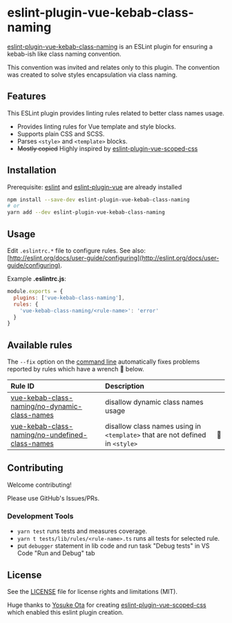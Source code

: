 # eslint-plugin-vue-kebab-class-naming

[eslint-plugin-vue-kebab-class-naming](https://www.npmjs.com/package/eslint-plugin-vue-kebab-class-naming) is an ESLint plugin for ensuring a kebab-ish like class naming convention.

This convention was invited and relates only to this plugin. The convention was created to solve styles encapsulation via class naming.

## Features

This ESLint plugin provides linting rules related to better class names usage.

- Provides linting rules for Vue template and style blocks.
- Supports plain CSS and SCSS.
- Parses `<style>` and `<template>` blocks.
- ~~Mostly copied~~ Highly inspired by [eslint-plugin-vue-scoped-css](https://future-architect.github.io/eslint-plugin-vue-scoped-css/)

## Installation

Prerequisite: [eslint](https://eslint.org/) and [eslint-plugin-vue](https://eslint.vuejs.org/) are already installed

```bash
npm install --save-dev eslint-plugin-vue-kebab-class-naming
# or
yarn add --dev eslint-plugin-vue-kebab-class-naming
```

## Usage

Edit `.eslintrc.*` file to configure rules. See also: [http://eslint.org/docs/user-guide/configuring](http://eslint.org/docs/user-guide/configuring).

Example **.eslintrc.js**:

```js
module.exports = {
  plugins: ['vue-kebab-class-naming'],
  rules: {
    'vue-kebab-class-naming/<rule-name>': 'error'
  }
}
```

## Available rules

The `--fix` option on the [command line](https://eslint.org/docs/user-guide/command-line-interface#fixing-problems) automatically fixes problems reported by rules which have a wrench :wrench: below.

| Rule ID | Description |    |
|:--------|:------------|:---|
| [vue-kebab-class-naming/no-dynamic-class-names](./docs/rules/no-dynamic-class-names.md) | disallow dynamic class names usage | |
| [vue-kebab-class-naming/no-undefined-class-names](./docs/rules/no-undefined-class-names.md) | disallow class names using in `<template>` that are not defined in `<style>` | :wrench: |

## Contributing

Welcome contributing!

Please use GitHub's Issues/PRs.

### Development Tools

- `yarn test` runs tests and measures coverage.
- `yarn t tests/lib/rules/<rule-name>.ts` runs all tests for selected rule.
- put `debugger` statement in lib code and run task "Debug tests" in VS Code "Run and Debug" tab

## License

See the [LICENSE](LICENSE) file for license rights and limitations (MIT).

Huge thanks to [Yosuke Ota](https://github.com/ota-meshi) for creating [eslint-plugin-vue-scoped-css](https://future-architect.github.io/eslint-plugin-vue-scoped-css/) which enabled this eslint plugin creation.
